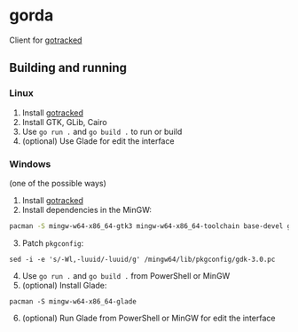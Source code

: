 # gorda
Client for [gotracked](https://github.com/Shkiv/gotracked)

## Building and running
### Linux
1. Install [gotracked](https://github.com/Shkiv/gotracked)
2. Install GTK, GLib, Cairo
4. Use `go run .` and `go build .` to run or build
5. (optional) Use Glade for edit the interface

### Windows
(one of the possible ways)
1. Install [gotracked](https://github.com/Shkiv/gotracked)
2. Install dependencies in the MinGW:
```sh
pacman -S mingw-w64-x86_64-gtk3 mingw-w64-x86_64-toolchain base-devel glib2-devel
```
3. Patch `pkgconfig`:
```
sed -i -e 's/-Wl,-luuid/-luuid/g' /mingw64/lib/pkgconfig/gdk-3.0.pc
```
4. Use `go run .` and `go build .` from PowerShell or MinGW
5. (optional) Install Glade:
```
pacman -S mingw-w64-x86_64-glade
```
6. (optional) Run Glade from PowerShell or MinGW for edit the interface